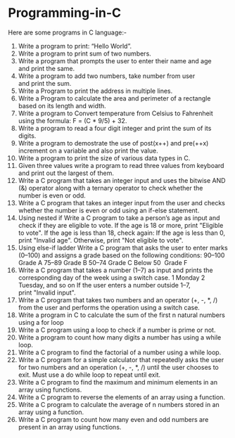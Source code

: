 # Programming-in-C
Here are some programs in C language:-

1. Write a program to print: “Hello World”.
2. Write a program to print sum of two numbers.
3. Write a program that prompts the user to enter their name and age and print the same.
4. Write a program to add two numbers, take number from user and print the sum.
5. Write a Program to print the address in multiple lines.
6. Write a Program to calculate the area and perimeter of a rectangle based on its length and width.
7. ⁠Write a program to Convert temperature from Celsius to Fahrenheit using the formula: F = (C * 9/5) + 32.
8. Write a program to read a four digit integer and print the sum of its digits.
9. Write a program to demostrate the use of post(x++) and pre(++x) increment on a variable and also print the value.
10. Write a program to print the size of various data types in C.
11. Given three values write a program to read three values from keyboard and print out the largest of them.
12. Write a C program that takes an integer input and uses the bitwise AND (&) operator along with a ternary operator to check whether the number is even or odd.
13. Write a C program that takes an integer input from the user and checks whether the number is even or odd using an if-else statement.
14. Using nested if
Write a C program to take a person’s age as input and check if they are eligible to vote.
If the age is 18 or more, print "Eligible to vote".
If the age is less than 18, check again:
If the age is less than 0, print "Invalid age".
Otherwise, print "Not eligible to vote".
15. Using else-if ladder
Write a C program that asks the user to enter marks (0–100) and assigns a grade based on the following conditions:
90–100  Grade A
75–89  Grade B
50–74  Grade C
Below 50  Grade F
16. Write a C program that takes a number (1–7) as input and prints the corresponding day of the week using a switch case.
1  Monday
2 Tuesday, and so on
If the user enters a number outside 1–7, print "Invalid input".
17. Write a C program that takes two numbers and an operator (+, -, *, /) from the user and performs the operation using a switch case.
18. Write a program in C to calculate the sum of the first n natural numbers using a for loop
19. Write a C program using a loop to check if a number is prime or not.
20. Write a program to count how many digits a number has using a while loop.
21. Write a C program to find the factorial of a number using a while loop.
22. Write a C program for a simple calculator that repeatedly asks the user for two numbers and an operation (+, -, *, /) until the user chooses to exit. Must use a do while loop to repeat until exit.
23. Write a C program to find the maximum and minimum elements in an array using functions.
24. Write a C program to reverse the elements of an array using a function.
25. Write a C program to calculate the average of n numbers stored in an array using a function.
26. Write a C program to count how many even and odd numbers are present in an array using functions.
